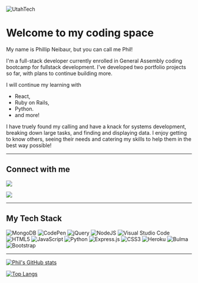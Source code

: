 ![UtahTech](https://i.imgur.com/qkJU5nh.jpg)

<h1> Welcome to my coding space </h1>

<p>My name is Phillip Neibaur, but you can call me Phil!

I'm a full-stack developer
currently enrolled in General Assembly coding bootcamp for fullstack development. I've developed two portfolio projects so far, with plans to continue building more. 

I will continue my learning with 
- React, 
- Ruby on Rails, 
- Python. 
- and more! 

I have truely found my calling and have a knack for systems development, breaking down large tasks, and finding and displaying data. I enjoy getting to know others, seeing their needs and catering my skills to help them in the best way possible! </p>

---

## Connect with me

<a href="pneibaur+github@gmail.com"><img src="https://i.imgur.com/Qh2XlUn.png" style="max-width: 50px;"></a>

<a href="https://www.linkedin.com/in/phillip-neibaur/"><img src="https://img.shields.io/badge/linkedin-%230077B5.svg?style=for-the-badge&logo=linkedin&logoColor=white"></a>

---

## My Tech Stack

![MongoDB](https://img.shields.io/badge/MongoDB-%234ea94b.svg?style=for-the-badge&logo=mongodb&logoColor=white)
![CodePen](https://img.shields.io/badge/Codepen-000000?style=for-the-badge&logo=codepen&logoColor=white)
![jQuery](https://img.shields.io/badge/jquery-%230769AD.svg?style=for-the-badge&logo=jquery&logoColor=white)
![NodeJS](https://img.shields.io/badge/node.js-6DA55F?style=for-the-badge&logo=node.js&logoColor=white)
![Visual Studio Code](https://img.shields.io/badge/Visual%20Studio%20Code-0078d7.svg?style=for-the-badge&logo=visual-studio-code&logoColor=white)
![HTML5](https://img.shields.io/badge/html5-%23E34F26.svg?style=for-the-badge&logo=html5&logoColor=white)
![JavaScript](https://img.shields.io/badge/javascript-%23323330.svg?style=for-the-badge&logo=javascript&logoColor=%23F7DF1E)
![Python](https://img.shields.io/badge/python-3670A0?style=for-the-badge&logo=python&logoColor=ffdd54)
![Express.js](https://img.shields.io/badge/express.js-%23404d59.svg?style=for-the-badge&logo=express&logoColor=%2361DAFB)
![CSS3](https://img.shields.io/badge/css3-%231572B6.svg?style=for-the-badge&logo=css3&logoColor=white)
![Heroku](https://img.shields.io/badge/heroku-%23430098.svg?style=for-the-badge&logo=heroku&logoColor=white)
![Bulma](https://img.shields.io/badge/bulma-00D0B1?style=for-the-badge&logo=bulma&logoColor=white)
![Bootstrap](https://img.shields.io/badge/bootstrap-%23563D7C.svg?style=for-the-badge&logo=bootstrap&logoColor=white)

---

[![Phil's GitHub stats](https://github-readme-stats.vercel.app/api?username=pneibaur&count_private=true&show_icons=true&theme=solarized-light&custom_title=Snapshot%20Stats)](https://github.com/pneibaur/github-readme-stats)

[![Top Langs](https://github-readme-stats.vercel.app/api/top-langs/?username=pneibaur&layout=compact&theme=solarized-light&custom_title=My%20Languages)](https://github.com/pneibaur/github-readme-stats)
